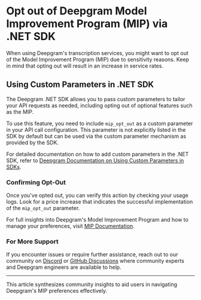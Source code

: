 # Opt out of Deepgram Model Improvement Program (MIP) via .NET SDK

When using Deepgram's transcription services, you might want to opt out of the Model Improvement Program (MIP) due to sensitivity reasons. Keep in mind that opting out will result in an increase in service rates.

## Using Custom Parameters in .NET SDK

The Deepgram .NET SDK allows you to pass custom parameters to tailor your API requests as needed, including opting out of optional features such as the MIP.

To use this feature, you need to include `mip_opt_out` as a custom parameter in your API call configuration. This parameter is not explicitly listed in the SDK by default but can be used via the custom parameter mechanism as provided by the SDK.

For detailed documentation on how to add custom parameters in the .NET SDK, refer to [Deepgram Documentation on Using Custom Parameters in SDKs](https://developers.deepgram.com/docs/using-custom-parameters-sdks#net-sdk).

### Confirming Opt-Out

Once you've opted out, you can verify this action by checking your usage logs. Look for a price increase that indicates the successful implementation of the `mip_opt_out` parameter.

For full insights into Deepgram's Model Improvement Program and how to manage your preferences, visit [MIP Documentation](https://developers.deepgram.com/docs/the-deepgram-model-improvement-partnership-program).

### For More Support

If you encounter issues or require further assistance, reach out to our community on [Discord](https://discord.gg/deepgram) or [GitHub Discussions](https://github.com/orgs/deepgram/discussions) where community experts and Deepgram engineers are available to help.

---

This article synthesizes community insights to aid users in navigating Deepgram's MIP preferences effectively.